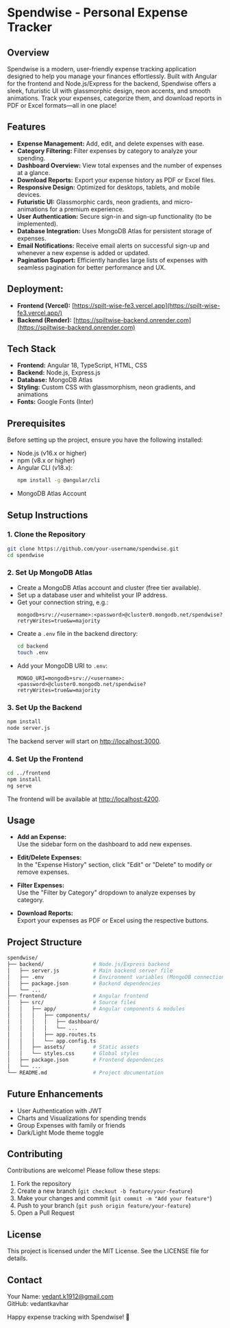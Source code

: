 # Spendwise - Personal Expense Tracker

## Overview
Spendwise is a modern, user-friendly expense tracking application designed to help you manage your finances effortlessly. Built with Angular for the frontend and Node.js/Express for the backend, Spendwise offers a sleek, futuristic UI with glassmorphic design, neon accents, and smooth animations. Track your expenses, categorize them, and download reports in PDF or Excel formats—all in one place!

## Features
- **Expense Management:** Add, edit, and delete expenses with ease.
- **Category Filtering:** Filter expenses by category to analyze your spending.
- **Dashboard Overview:** View total expenses and the number of expenses at a glance.
- **Download Reports:** Export your expense history as PDF or Excel files.
- **Responsive Design:** Optimized for desktops, tablets, and mobile devices.
- **Futuristic UI:** Glassmorphic cards, neon gradients, and micro-animations for a premium experience.
- **User Authentication:** Secure sign-in and sign-up functionality (to be implemented).
- **Database Integration:** Uses MongoDB Atlas for persistent storage of expenses.
- **Email Notifications:** Receive email alerts on successful sign-up and whenever a new expense is added or updated.
- **Pagination Support:** Efficiently handles large lists of expenses with seamless pagination for better performance and UX.

## **Deployment:**
- **Frontend (Vercel):** [https://spilt-wise-fe3.vercel.app](https://spilt-wise-fe3.vercel.app/)
- **Backend (Render):** [https://spiltwise-backend.onrender.com](https://spiltwise-backend.onrender.com)


## Tech Stack
- **Frontend:** Angular 18, TypeScript, HTML, CSS  
- **Backend:** Node.js, Express.js  
- **Database:** MongoDB Atlas  
- **Styling:** Custom CSS with glassmorphism, neon gradients, and animations  
- **Fonts:** Google Fonts (Inter)

## Prerequisites
Before setting up the project, ensure you have the following installed:
- Node.js (v16.x or higher)
- npm (v8.x or higher)
- Angular CLI (v18.x):  
  ```bash
  npm install -g @angular/cli
  ```
- MongoDB Atlas Account

## Setup Instructions

### 1. Clone the Repository
```bash
git clone https://github.com/your-username/spendwise.git
cd spendwise
```

### 2. Set Up MongoDB Atlas
- Create a MongoDB Atlas account and cluster (free tier available).
- Set up a database user and whitelist your IP address.
- Get your connection string, e.g.:
  ```
  mongodb+srv://<username>:<password>@cluster0.mongodb.net/spendwise?retryWrites=true&w=majority
  ```
- Create a `.env` file in the backend directory:
  ```bash
  cd backend
  touch .env
  ```
- Add your MongoDB URI to `.env`:
  ```
  MONGO_URI=mongodb+srv://<username>:<password>@cluster0.mongodb.net/spendwise?retryWrites=true&w=majority
  ```

### 3. Set Up the Backend
```bash
npm install
node server.js
```
The backend server will start on [http://localhost:3000](http://localhost:3000).

### 4. Set Up the Frontend
```bash
cd ../frontend
npm install
ng serve
```
The frontend will be available at [http://localhost:4200](http://localhost:4200).

## Usage

- **Add an Expense:**  
  Use the sidebar form on the dashboard to add new expenses.

- **Edit/Delete Expenses:**  
  In the "Expense History" section, click "Edit" or "Delete" to modify or remove expenses.

- **Filter Expenses:**  
  Use the "Filter by Category" dropdown to analyze expenses by category.

- **Download Reports:**  
  Export your expenses as PDF or Excel using the respective buttons.

## Project Structure
```bash
spendwise/
├── backend/                # Node.js/Express backend
│   ├── server.js           # Main backend server file
│   ├── .env                # Environment variables (MongoDB connection)
│   ├── package.json        # Backend dependencies
│   └── ...
├── frontend/               # Angular frontend
│   ├── src/                # Source files
│   │   ├── app/            # Angular components & modules
│   │   │   ├── components/
│   │   │   │   ├── dashboard/
│   │   │   │   └── ...
│   │   │   ├── app.routes.ts
│   │   │   └── app.config.ts
│   │   ├── assets/         # Static assets
│   │   └── styles.css      # Global styles
│   ├── package.json        # Frontend dependencies
│   └── ...
└── README.md               # Project documentation
```

## Future Enhancements
- User Authentication with JWT
- Charts and Visualizations for spending trends
- Group Expenses with family or friends
- Dark/Light Mode theme toggle

## Contributing
Contributions are welcome! Please follow these steps:

1. Fork the repository
2. Create a new branch (`git checkout -b feature/your-feature`)
3. Make your changes and commit (`git commit -m "Add your feature"`)
4. Push to your branch (`git push origin feature/your-feature`)
5. Open a Pull Request

## License
This project is licensed under the MIT License. See the LICENSE file for details.

## Contact
Your Name: vedant.k1912@gmail.com  
GitHub: vedantkavhar

Happy expense tracking with Spendwise! 💸
